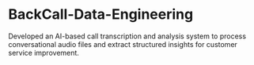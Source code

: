 # BackCall-Data-Engineering
Developed an AI-based call transcription and analysis system to process conversational audio files and extract structured insights for customer service improvement.
